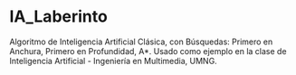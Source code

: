 # IA_Laberinto
Algoritmo de Inteligencia Artificial Clásica, con Búsquedas: Primero en Anchura, Primero en Profundidad, A*. Usado como ejemplo en la clase de Inteligencia Artificial - Ingeniería en Multimedia, UMNG. 
